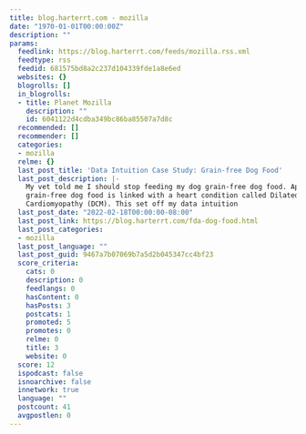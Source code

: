 ```yaml
---
title: blog.harterrt.com - mozilla
date: "1970-01-01T00:00:00Z"
description: ""
params:
  feedlink: https://blog.harterrt.com/feeds/mozilla.rss.xml
  feedtype: rss
  feedid: 681575bd8a2c237d104339fde1a8e6ed
  websites: {}
  blogrolls: []
  in_blogrolls:
  - title: Planet Mozilla
    description: ""
    id: 6041122d4cdba349bc86ba85507a7d8c
  recommended: []
  recommender: []
  categories:
  - mozilla
  relme: {}
  last_post_title: 'Data Intuition Case Study: Grain-free Dog Food'
  last_post_description: |-
    My vet told me I should stop feeding my dog grain-free dog food. Apparently,
    grain-free dog food is linked with a heart condition called Dilated
    Cardiomyopathy (DCM). This set off my data intuition
  last_post_date: "2022-02-18T00:00:00-08:00"
  last_post_link: https://blog.harterrt.com/fda-dog-food.html
  last_post_categories:
  - mozilla
  last_post_language: ""
  last_post_guid: 9467a7b07069b7a5d2b045347cc4bf23
  score_criteria:
    cats: 0
    description: 0
    feedlangs: 0
    hasContent: 0
    hasPosts: 3
    postcats: 1
    promoted: 5
    promotes: 0
    relme: 0
    title: 3
    website: 0
  score: 12
  ispodcast: false
  isnoarchive: false
  innetwork: true
  language: ""
  postcount: 41
  avgpostlen: 0
---
```

